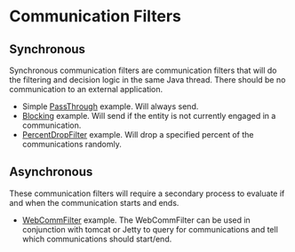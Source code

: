 # Communication Filters

## Synchronous

Synchronous communication filters are communication filters that will do the filtering and decision logic in the same Java thread. There should be no communication to an external application.

- Simple [PassThrough](PassThrough.java) example. Will always send.
- [Blocking](BlockingFilter.java) example. Will send if the entity is not currently engaged in a communication.
- [PercentDropFilter](PercentDropFilter.java) example. Will drop a specified percent of the communications randomly.

## Asynchronous

These communication filters will require a secondary process to evaluate if and when the communication starts and ends.

- [WebCommFilter](WebCommFilter.java) example. The WebCommFilter can be used in conjunction with tomcat or Jetty to query for communications and tell which communications should start/end.
